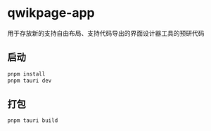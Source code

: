 # qwikpage-app

用于存放新的支持自由布局、支持代码导出的界面设计器工具的预研代码

## 启动

```bash
pnpm install
pnpm tauri dev
```

## 打包

```bash
pnpm tauri build
```